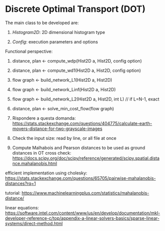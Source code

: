 # Discrete Optimal Transport (DOT)

The main class to be developed are:

1. *Histogram2D*: 2D dimensional histogram type

2. *Config*: execution parameters and options


Functional perspective:

1. distance, plan <- compute_wdp(Hist2D a, Hist2D, config option)


2. distance, plan <- compute_wd1(Hist2D a, Hist2D, config option)

3. flow graph <- build_network_L1(Hist2D a, Hist2D)
4. flow graph <- build_network_Linf(Hist2D a, Hist2D)
5. flow graph <- build_network_L2(Hist2D a, Hist2D, int L) // if L=N-1, exact

6. distance, plan <- solve_min_cost_flow(flow graph)


7. Rispondere a questa domanda: https://stats.stackexchange.com/questions/404775/calculate-earth-movers-distance-for-two-grayscale-images

8. Check the input size: read by line, or all file at once

9. Compute Malhabois and Pearson distances to be used as ground distances in OT
cross	 check:
https://docs.scipy.org/doc/scipy/reference/generated/scipy.spatial.distance.mahalanobis.html

efficient implementation using cholesky:
https://stats.stackexchange.com/questions/65705/pairwise-mahalanobis-distances?rq=1

tutorial:
https://www.machinelearningplus.com/statistics/mahalanobis-distance/

linear equations:
https://software.intel.com/content/www/us/en/develop/documentation/mkl-developer-reference-c/top/appendix-a-linear-solvers-basics/sparse-linear-systems/direct-method.html


